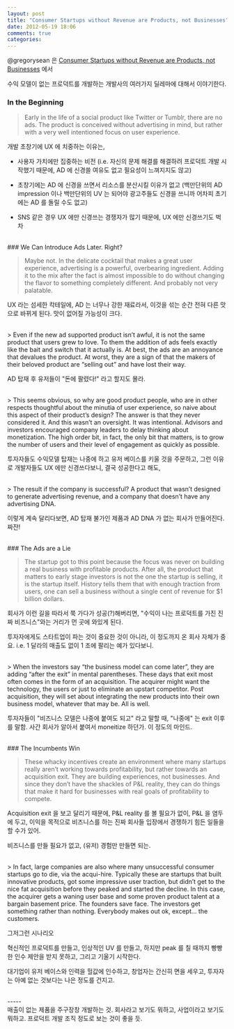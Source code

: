 ```yaml
---
layout: post
title: "Consumer Startups without Revenue are Products, not Businesses"
date: 2012-05-19 18:06
comments: true
categories: 
---
```


@gregorysean 은 [Consumer Startups without Revenue are Products, not Businesses](http://expletiveinserted.com/2012/05/17/consumer-startups-without-revenue-are-products-not-businesses/) 에서

수익 모델이 없는 프로덕트를 개발하는 개발사의 여러가지 딜레마에 대해서 이야기한다.

### In the Beginning

> Early in the life of a social product like Twitter or Tumblr, there are no ads. The product is conceived without advertising in mind, but rather with a very well intentioned focus on user experience.

개발 초창기에 UX 에 치중하는 이유는,

- 사용자 가치에만 집중하는 비전 (i.e. 자신의 문제 해결를 해결하려 프로덕트 개발 시작했기 때문에, AD 에 신경쓸 여유도 없고 필요성이 느껴지지도 않고)

- 초창기에는 AD 에 신경을 쓰면서 리소스를 분산시킬 이유가 없고 (백만단위의 AD impression 이나 백만단위의 UV 는 되어야 광고주들도 신경을 쓰니까 어차피 초기에는 AD 를 돌릴 수도 없고)

- SNS 같은 경우 UX 에만 신경쓰는 경쟁자가 많기 때문에, UX 에만 신경쓰기도 벅차

<br />
### We Can Introduce Ads Later. Right?

> Maybe not. In the delicate cocktail that makes a great user experience, advertising is a powerful, overbearing ingredient. Adding it to the mix after the fact is almost impossible to do without changing the flavor to something completely different. And probably not very palatable.

UX 라는 섬세한 칵테일에, AD 는 너무나 강한 재료라서, 이것을 섞는 순간 전혀 다른 맛으로 바뀌게 된다. 맛이 없어질 가능성이 크다.

<br />
> Even if the new ad supported product isn’t awful, it is not the same product that users grew to love. To them the addition of ads feels exactly like the bait and switch that it actually is. At best, the ads are an annoyance that devalues the product. At worst, they are a sign of that the makers of their beloved product are “selling out” and have lost their way.

AD 탑재 후 유저들이 "돈에 팔렸다!" 라고 할지도 몰라.

<br />
> This seems obvious, so why are good product people, who are in other respects thoughtful about the minutia of user experience, so naive about this aspect of their product’s design? The answer is that they never considered it. And this wasn’t an oversight. It was intentional. Advisors and investors encouraged company leaders to delay thinking about monetization. The high order bit, in fact, the only bit that matters, is to grow the number of users and their level of engagement as quickly as possible.

투자자들도 수익모델 탑재는 나중에 하고 유저 베이스를 키울 것을 주문하고,
그런 이유로 개발자들도 UX 에만 신경쓰다보니, 결국 성공한다고 해도,

<br />
> The result if the company is successful? A product that wasn’t designed to generate advertising revenue, and a company that doesn’t have any advertising DNA.

이렇게 계속 달리다보면, AD 탑재 불가인 제품과 AD DNA 가 없는 회사가 만들어진다. 짜잔!

<br />
### The Ads are a Lie

> The startup got to this point because the focus was never on building a real business with profitable products. After all, the product that matters to early stage investors is not the one the startup is selling, it is the startup itself. History tells them that with enough traction from users, one can sell a business without a single cent of revenue for $1 billion dollars.

회사가 이런 길을 따라서 쭉 가다가 성공(?)해버리면,
"수익이 나는 프로덕트를 가진 진짜 비즈니스"와는 거리가 먼 곳에 와있게 된다.

투자자에게도 스타트업이 파는 것이 중요한 것이 아니라, 이 정도까지 온 회사 자체가
중요. i.e. 1 달라의 매출도 없이 1 조에 팔리는 예가 있다보니.

<br />
> When the investors say “the business model can come later”, they are adding “after the exit” in mental parentheses. These days that exit most often comes in the form of an acquisition. The acquirer might want the technology, the users or just to eliminate an upstart competitor. Post acquisition, they will set about integrating the new products into their own business model, whatever that may be. All is well.

투자자들이 "비즈니스 모델은 나중에 붙여도 되고" 라고 말할 때, "나중에" 는
exit 이후를 말함. 사간 회사가 알아서 붙여서 moneitize 하던가. 이 정도의 마인드.

<br />
### The Incumbents Win

> These whacky incentives create an environment where many startups really aren’t working towards profitability, but rather towards an acquisition exit. They are building experiences, not businesses. And since they don’t have the shackles of P&L reality, they can do things that make it hard for businesses with real goals of profitability to compete.

Acquisition exit 을 보고 달리기 때문에, P&L reality 를 볼 필요가 없이,
P&L 을 염두에 두고, 이익을 목적으로 비즈니스를 하는 진짜 회사들 입장에서
경쟁하기 힘든 일들을 할 수가 있어.

비즈니스를 만들 필요가 없고, (유저) 경험만 만들면 되는.

<br />
> In fact, large companies are also where many unsuccessful consumer startups go to die, via the acqui-hire. Typically these are startups that built innovative products, got some impressive user traction, but didn’t get to the nice fat acquisition before they peaked and started the decline. In this case, the acquirer gets a waning user base and some proven product talent at a bargain basement price. The founders save face. The investors get something rather than nothing. Everybody makes out ok, except… the customers.

그저그런 시나리오 

혁신적인 프로덕트를 만들고, 인상적인 UV 를 만들고, 하지만 peak 를 칠 때까지
빵빵한 인수 제안을 받지 못하고, 그리고 기울기 시작한다.

대기업이 유저 베이스와 인력을 헐값에 인수하고, 창업자는 간신히 면을 세우고,
투자자는 아예 없는 것보다는 나은 정도를 건지고.

<br />
-----

<br />
매출이 없는 제품을 주구장창 개발하는 것. 회사라고 보기도 뭐하고, 사업이라고 보기도 뭐하고. 프로덕트 개발 조직 정도로 보는 것이 좋을 듯.
